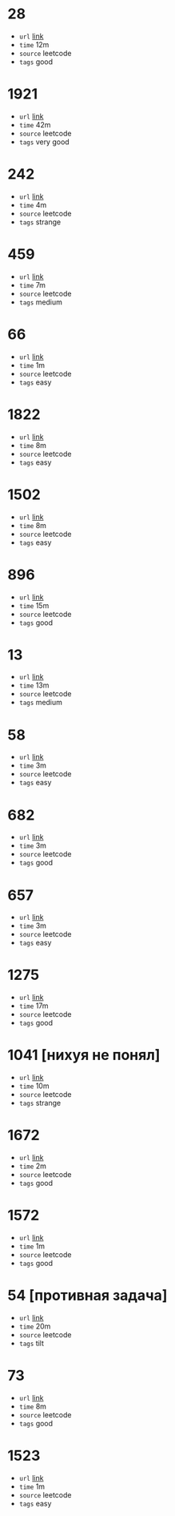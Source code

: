 # 28
- `url` [link](https://leetcode.com/problems/find-the-index-of-the-first-occurrence-in-a-string/description/?envType=study-plan-v2&envId=programming-skills)
- `time` 12m
- `source` leetcode
- `tags` good
# 1921
- `url` [link](https://leetcode.com/problems/eliminate-maximum-number-of-monsters/description/?envType=daily-question&envId=2023-11-07)
- `time` 42m
- `source` leetcode
- `tags` very good
# 242
- `url` [link](https://leetcode.com/problems/valid-anagram/?envType=study-plan-v2&envId=programming-skills)
- `time` 4m
- `source` leetcode
- `tags` strange
# 459
- `url` [link](https://leetcode.com/problems/repeated-substring-pattern/description/?envType=study-plan-v2&envId=programming-skills)
- `time` 7m
- `source` leetcode
- `tags` medium
# 66
- `url` [link](https://leetcode.com/problems/plus-one/description/?envType=study-plan-v2&envId=programming-skills)
- `time` 1m
- `source` leetcode
- `tags` easy
# 1822
- `url` [link](https://leetcode.com/problems/sign-of-the-product-of-an-array/?envType=study-plan-v2&envId=programming-skills)
- `time` 8m
- `source` leetcode
- `tags` easy
# 1502
- `url` [link](https://leetcode.com/problems/can-make-arithmetic-progression-from-sequence/description/?envType=study-plan-v2&envId=programming-skills)
- `time` 8m
- `source` leetcode
- `tags` easy
# 896
- `url` [link](https://leetcode.com/problems/monotonic-array/description/?envType=study-plan-v2&envId=programming-skills)
- `time` 15m
- `source` leetcode
- `tags` good
# 13
- `url` [link](https://leetcode.com/problems/roman-to-integer/description/?envType=study-plan-v2&envId=programming-skills)
- `time` 13m
- `source` leetcode
- `tags` medium
# 58
- `url` [link](https://leetcode.com/problems/length-of-last-word/description/?envType=study-plan-v2&envId=programming-skills)
- `time` 3m
- `source` leetcode
- `tags` easy
# 682
- `url` [link](https://leetcode.com/problems/baseball-game/description/?envType=study-plan-v2&envId=programming-skills)
- `time` 3m
- `source` leetcode
- `tags` good
# 657
- `url` [link](https://leetcode.com/problems/robot-return-to-origin/description/?envType=study-plan-v2&envId=programming-skills)
- `time` 3m
- `source` leetcode
- `tags` easy
# 1275
- `url` [link](https://leetcode.com/problems/find-winner-on-a-tic-tac-toe-game/description/?envType=study-plan-v2&envId=programming-skills)
- `time` 17m
- `source` leetcode
- `tags` good
# 1041 [нихуя не понял]
- `url` [link](https://leetcode.com/problems/robot-bounded-in-circle/description/?envType=study-plan-v2&envId=programming-skills)
- `time` 10m
- `source` leetcode
- `tags` strange
# 1672
- `url` [link](https://leetcode.com/problems/richest-customer-wealth/description/?envType=study-plan-v2&envId=programming-skills)
- `time` 2m
- `source` leetcode
- `tags` good
# 1572
- `url` [link](https://leetcode.com/problems/matrix-diagonal-sum/description/?envType=study-plan-v2&envId=programming-skills)
- `time` 1m
- `source` leetcode
- `tags` good
# 54 [противная задача]
- `url` [link](https://leetcode.com/problems/spiral-matrix/description/?envType=study-plan-v2&envId=programming-skills)
- `time` 20m
- `source` leetcode
- `tags` tilt
# 73
- `url` [link](https://leetcode.com/problems/set-matrix-zeroes/description/?envType=study-plan-v2&envId=programming-skills)
- `time` 8m
- `source` leetcode
- `tags` good
# 1523
- `url` [link](https://leetcode.com/problems/count-odd-numbers-in-an-interval-range/?envType=study-plan-v2&envId=programming-skills)
- `time` 1m
- `source` leetcode
- `tags` easy